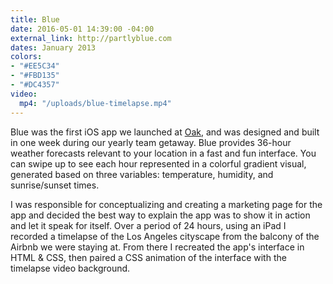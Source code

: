 ```yaml
---
title: Blue
date: 2016-05-01 14:39:00 -04:00
external_link: http://partlyblue.com
dates: January 2013
colors:
- "#EE5C34"
- "#FBD135"
- "#DC4357"
video:
  mp4: "/uploads/blue-timelapse.mp4"
---
```


Blue was the first iOS app we launched at [Oak](http://oak.is/thinking/blue), and was designed and built in one week during our yearly team getaway. Blue provides 36-hour weather forecasts relevant to your location in a fast and fun interface. You can swipe up to see each hour represented in a colorful gradient visual, generated based on three variables: temperature, humidity, and sunrise/sunset times.

I was responsible for conceptualizing and creating a marketing page for the app and decided the best way to explain the app was to show it in action and let it speak for itself. Over a period of 24 hours, using an iPad I recorded a timelapse of the Los Angeles cityscape from the balcony of the Airbnb we were staying at. From there I recreated the app's interface in HTML & CSS, then paired a CSS animation of the interface with the timelapse video background.